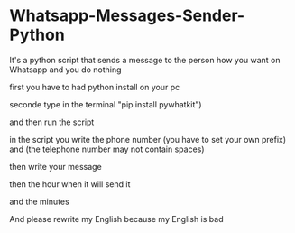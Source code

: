 # Whatsapp-Messages-Sender-Python

It's a python script that sends a message to the person how you want on Whatsapp and you do nothing

first you have to had python install on your pc

seconde type in the terminal "pip install pywhatkit")

and then run the script

in the script you write the phone number (you have to set your own prefix) and (the telephone number may not 
contain spaces)

then write your message 

then the hour when it will send it 

and the minutes

And please rewrite my English because my English is bad
